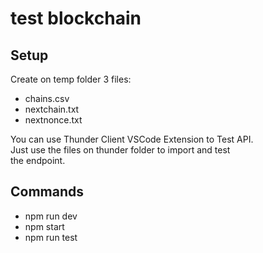 # test blockchain

## Setup
Create on temp folder 3 files:
- chains.csv
- nextchain.txt
- nextnonce.txt

You can use Thunder Client VSCode Extension to Test API.  
Just use the files on thunder folder to import and test  
the endpoint.

## Commands
 - npm run dev
 - npm start
 - npm run test

